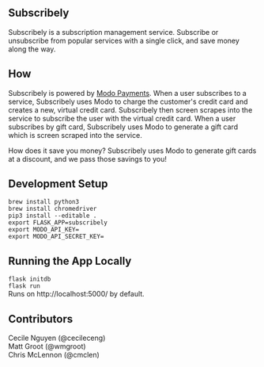 ## Subscribely

Subscribely is a subscription management service. Subscribe or unsubscribe from popular services with a single click, and save money along the way.

## How

Subscribely is powered by [Modo Payments](http://www.modopayments.com). When a user subscribes to a service, Subscribely uses Modo to charge the customer's credit card and creates a new, virtual credit card. Subscribely then screen scrapes into the service to subscribe the user with the virtual credit card. When a user subscribes by gift card, Subscribely uses Modo to generate a gift card which is screen scraped into the service.

How does it save you money? Subscribely uses Modo to generate gift cards at a discount, and we pass those savings to you!

## Development Setup
`brew install python3`  
`brew install chromedriver`  
`pip3 install --editable .`  
`export FLASK_APP=subscribely`  
`export MODO_API_KEY=`  
`export MODO_API_SECRET_KEY=`  

## Running the App Locally
`flask initdb`  
`flask run`  
Runs on http://localhost:5000/ by default.

## Contributors
Cecile Nguyen (@cecileceng)  
Matt Groot (@wmgroot)  
Chris McLennon (@cmclen)
